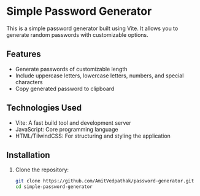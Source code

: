 # Simple Password Generator

This is a simple password generator built using Vite. It allows you to generate random passwords with customizable options.

## Features

- Generate passwords of customizable length
- Include uppercase letters, lowercase letters, numbers, and special characters
- Copy generated password to clipboard

## Technologies Used

- Vite: A fast build tool and development server
- JavaScript: Core programming language
- HTML/TilwindCSS: For structuring and styling the application

## Installation

1. Clone the repository:
   ```bash
   git clone https://github.com/AmitVedpathak/password-generator.git
   cd simple-password-generator

